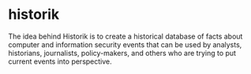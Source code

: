 # historik

The idea behind Historik is to create a historical database of facts about computer and information security events that can be used by analysts, historians, journalists, policy-makers, and others who are trying to put current events into perspective.

